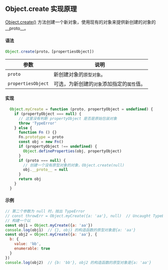 ## Object.create 实现原理

[Object.create()](https://developer.mozilla.org/zh-CN/docs/Web/JavaScript/Reference/Global_Objects/Object/create) 方法创建一个新对象，使用现有的对象来提供新创建的对象的__proto__。

#### 语法

```js
Object.create(proto，[propertiesObject])
```

| 参数 | 说明 |
| -----| ---- |
| `proto` | 新创建对象的`原型对象`。 |
| `propertiesObject` | 可选，为新创建的`对象`添加指定的`属性`值。 |

#### 实现

```js
  Object.myCreate = function (proto, propertyObject = undefined) {
    if (propertyObject === null) {
      // 这里没有判断 propertyObject 是否是原始包装对象
      throw 'TypeError'
    } else {
      function Fn () {}
      Fn.prototype = proto
      const obj = new Fn()
      if (propertyObject !== undefined) {
        Object.defineProperties(obj, propertyObject)
      }
      if (proto === null) {
        // 创建一个没有原型对象的对象，Object.create(null)
        obj.__proto__ = null
      }
      return obj
    }
  }
```

#### 示例

```js
// 第二个参数为 null 时，抛出 TypeError
// const throwErr = Object.myCreate({a: 'aa'}, null)  // Uncaught TypeError
// 构建一个以
const obj1 = Object.myCreate({a: 'aa'})
console.log(obj1)  // {}, obj1 的构造函数的原型对象是{a: 'aa'}
const obj2 = Object.myCreate({a: 'aa'}, {
  b: {
    value: 'bb',
    enumerable: true
  }
})
console.log(obj2)  // {b: 'bb'}, obj2 的构造函数的原型对象是{a: 'aa'}
```
